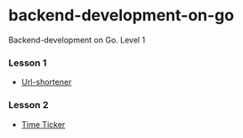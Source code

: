 # backend-development-on-go
Backend-development on Go. Level 1

### Lesson 1
- [Url-shortener](lesson1/README.md)

### Lesson 2

- [Time Ticker](lesson2/timetick/README.md)